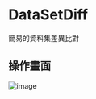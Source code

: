 # DataSetDiff
簡易的資料集差異比對

## 操作畫面
![image](https://github.com/DataSetDiff/DistinctWord/blob/main/Image/UI.png)